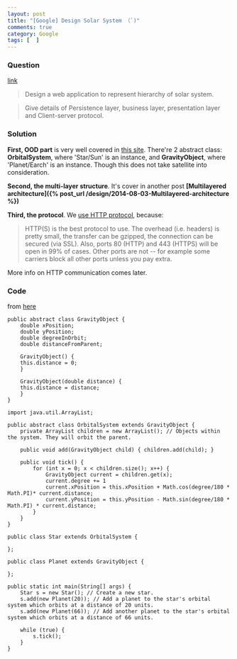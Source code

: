 ```yaml
---
layout: post
title: "[Google] Design Solar System （`)"
comments: true
category: Google
tags: [  ]
---
```


### Question 

[link](http://www.careercup.com/question?id=14761735)

> Design a web application to represent hierarchy of solar system. 

> Give details of Persistence layer, business layer, presentation layer and Client-server protocol. 

### Solution

__First, OOD part__ is very well covered in [this site](http://www.ehow.com/how_5579338_build-own-solar-system-java.html). There're 2 abstract class: __OrbitalSystem__, where 'Star/Sun' is an instance, and __GravityObject__, where 'Planet/Earch' is an instance. Though this does not take satellite into consideration. 

__Second, the multi-layer structure__. It's cover in another post __[Multilayered architecture]({% post_url /design/2014-08-03-Multilayered-architecture %})__

__Third, the protocol__. We [use HTTP protocol](http://stackoverflow.com/a/4279218), because: 

> HTTP(S) is the best protocol to use. The overhead (i.e. headers) is pretty small, the transfer can be gzipped, the connection can be secured (via SSL). Also, ports 80 (HTTP) and 443 (HTTPS) will be open in 99% of cases. Other ports are not -- for example some carriers block all other ports unless you pay extra. 

More info on HTTP communication comes later. 

### Code

from [here](http://www.ehow.com/how_5579338_build-own-solar-system-java.html)

    public abstract class GravityObject {
        double xPosition;
        double yPosition;
        double degreeInOrbit;
        double distanceFromParent;

        GravityObject() {
        this.distance = 0;
        }

        GravityObject(double distance) {
        this.distance = distance;
        }
    }

    import java.util.ArrayList;

    public abstract class OrbitalSystem extends GravityObject {
        private ArrayList children = new ArrayList(); // Objects within the system. They will orbit the parent.

        public void add(GravityObject child) { children.add(child); }

        public void tick() {
            for (int x = 0; x < children.size(); x++) {
                GravityObject current = children.get(x);
                current.degree += 1
                current.xPosition = this.xPosition + Math.cos(degree/180 * Math.PI)* current.distance;
                current.yPosition = this.yPosition - Math.sin(degree/180 * Math.PI) * current.distance;
            }
        }
    }

    public class Star extends OrbitalSystem { 

    };

    public class Planet extends GravityObject { 

    };

    public static int main(String[] args) {
        Star s = new Star(); // Create a new star.
        s.add(new Planet(20)); // Add a planet to the star's orbital system which orbits at a distance of 20 units.
        s.add(new Planet(66)); // Add another planet to the star's orbital system which orbits at a distance of 66 units.

        while (true) {
            s.tick();
        }
    }
